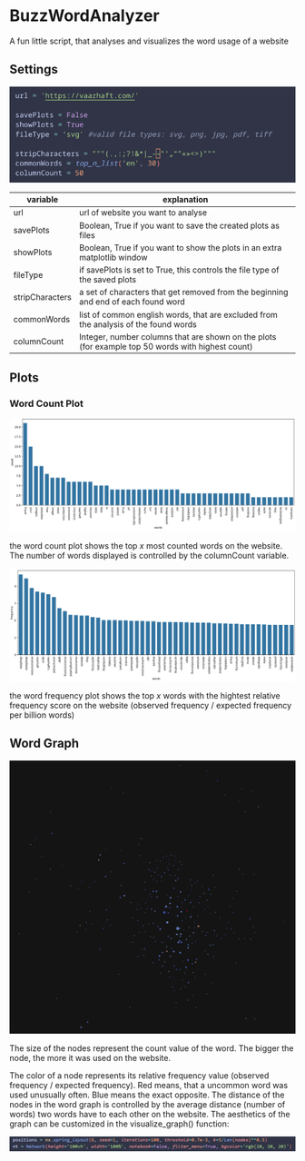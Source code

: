 # BuzzWordAnalyzer

A fun little script, that analyses and visualizes the word usage of a website

## Settings

![image placeholder](./resources/settings.png)

| variable | explanation |
| -------- | ----------- |
| url      | url of website you want to analyse |
| savePlots | Boolean, True if you want to save the created plots as files |
| showPlots | Boolean, True if you want to show the plots in an extra matplotlib window |
| fileType | if savePlots is set to True, this controls the file type of the saved plots |
| stripCharacters | a set of characters that get removed from the beginning and end of each found word |
| commonWords | list of common english words, that are excluded from the analysis of the found words |
| columnCount | Integer, number columns that are shown on the plots (for example top 50 words with highest count) |

## Plots

### Word Count Plot

![image placeholder](./resources/countplot.png)

the word count plot shows the top $x$ most counted words on the website. The number of words displayed is controlled by the columnCount variable.

![image placeholder](./resources/wordfrequency.png)

the word frequency plot shows the top $x$ words with the hightest relative frequency score on the website (observed frequency / expected frequency per billion words)

## Word Graph

![image placeholder](./resources/graph.png)

The size of the nodes represent the count value of the word. The bigger the node, the more it was used on the website.

The color of a node represents its relative frequency value (observed frequency / expected frequency). Red means, that a uncommon word was used unusually often. Blue means the exact opposite. The distance of the nodes in the word graph is controlled by the average distance (number of words) two words have to each other on the website. The aesthetics of the graph can be customized in the visualize_graph() function:

![image placeholder](./resources/graphsettings.png)